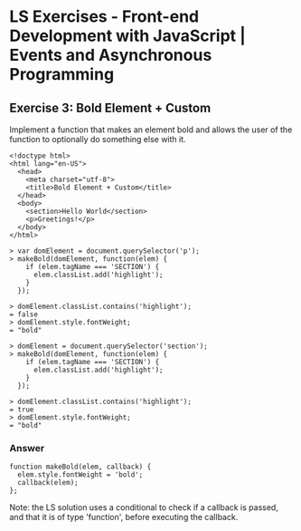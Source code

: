 # LS Exercises - Front-end Development with JavaScript | Events and Asynchronous Programming

## Exercise 3: Bold Element + Custom

Implement a function that makes an element bold and allows the user of the function to optionally do something else with it.

```
<!doctype html>
<html lang="en-US">
  <head>
    <meta charset="utf-8">
    <title>Bold Element + Custom</title>
  </head>
  <body>
    <section>Hello World</section>
    <p>Greetings!</p>
  </body>
</html>
```
```
> var domElement = document.querySelector('p');
> makeBold(domElement, function(elem) {
    if (elem.tagName === 'SECTION') {
      elem.classList.add('highlight');
    }
  });

> domElement.classList.contains('highlight');
= false
> domElement.style.fontWeight;
= "bold"

> domElement = document.querySelector('section');
> makeBold(domElement, function(elem) {
    if (elem.tagName === 'SECTION') {
      elem.classList.add('highlight');
    }
  });

> domElement.classList.contains('highlight');
= true
> domElement.style.fontWeight;
= "bold"
```

### Answer

```
function makeBold(elem, callback) {
  elem.style.fontWeight = 'bold';
  callback(elem);
};
```

Note: the LS solution uses a conditional to check if a callback is passed, and that it is of type 'function', before executing the callback.
